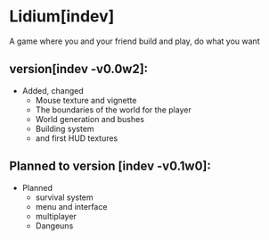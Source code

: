 # Lidium[indev]
A game where you and your friend build and play, do what you want
## version[indev -v0.0w2]:
* Added, changed
    * Mouse texture and vignette
    * The boundaries of the world for the player
    * World generation and bushes
    * Building system
    * and first HUD textures

## Planned to version [indev -v0.1w0]:
* Planned
    * survival system
    * menu and interface
    * multiplayer
    * Dangeuns